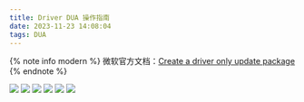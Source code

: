```yaml
---
title: Driver DUA 操作指南
date: 2023-11-23 14:08:04
tags: DUA
---
```



{% note info modern %}
微软官方文档：[Create a driver only update package](https://learn.microsoft.com/en-us/windows-hardware/test/hlk/user/create-a-driver-only-update-package)
{% endnote %}

![](download-dua.png)
![](dua-1.png)
![](dua-2.png)
![](dua-3.png)
![](dua-4.png)
![](upload-dua.png)

